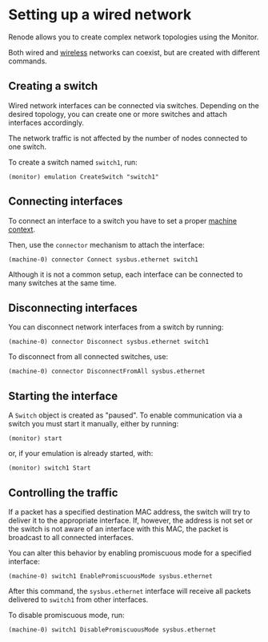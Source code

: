 # Setting up a wired network

Renode allows you to create complex network topologies using the Monitor.

Both wired and [wireless](./wireless.md) networks can coexist, but are created with different commands.

## Creating a switch

Wired network interfaces can be connected via switches.
Depending on the desired topology, you can create one or more switches and attach interfaces accordingly.

The network traffic is not affected by the number of nodes connected to one switch.

To create a switch named `switch1`, run:

```
(monitor) emulation CreateSwitch "switch1"
```

## Connecting interfaces

To connect an interface to a switch you have to set a proper [machine context](../basic/machines.md#switching-between-machines).

Then, use the `connector` mechanism to attach the interface:

```none
(machine-0) connector Connect sysbus.ethernet switch1
```

Although it is not a common setup, each interface can be connected to many switches at the same time.

## Disconnecting interfaces

You can disconnect network interfaces from a switch by running:

```none
(machine-0) connector Disconnect sysbus.ethernet switch1
```

To disconnect from all connected switches, use:

```none
(machine-0) connector DisconnectFromAll sysbus.ethernet
```

## Starting the interface

A `Switch` object is created as "paused".
To enable communication via a switch you must start it manually, either by running:

```
(monitor) start
```

or, if your emulation is already started, with:

```none
(monitor) switch1 Start
```

## Controlling the traffic

If a packet has a specified destination MAC address, the switch will try to deliver it to the appropriate interface.
If, however, the address is not set or the switch is not aware of an interface with this MAC, the packet is broadcast to all connected interfaces.

You can alter this behavior by enabling promiscuous mode for a specified interface:

```none
(machine-0) switch1 EnablePromiscuousMode sysbus.ethernet
```

After this command, the `sysbus.ethernet` interface will receive all packets delivered to `switch1` from other interfaces.

To disable promiscuous mode, run:

```none
(machine-0) switch1 DisablePromiscuousMode sysbus.ethernet
```
